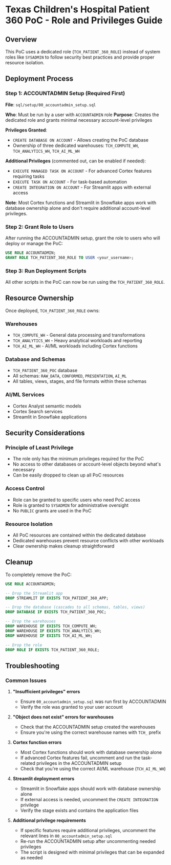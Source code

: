 # Texas Children's Hospital Patient 360 PoC - Role and Privileges Guide

## Overview

This PoC uses a dedicated role (`TCH_PATIENT_360_ROLE`) instead of system roles like `SYSADMIN` to follow security best practices and provide proper resource isolation.

## Deployment Process

### Step 1: ACCOUNTADMIN Setup (Required First)

**File**: `sql/setup/00_accountadmin_setup.sql`

**Who**: Must be run by a user with `ACCOUNTADMIN` role
**Purpose**: Creates the dedicated role and grants minimal necessary account-level privileges

**Privileges Granted**:
- `CREATE DATABASE ON ACCOUNT` - Allows creating the PoC database
- Ownership of three dedicated warehouses: `TCH_COMPUTE_WH`, `TCH_ANALYTICS_WH`, `TCH_AI_ML_WH`

**Additional Privileges** (commented out, can be enabled if needed):
- `EXECUTE MANAGED TASK ON ACCOUNT` - For advanced Cortex features requiring tasks
- `EXECUTE TASK ON ACCOUNT` - For task-based automation
- `CREATE INTEGRATION ON ACCOUNT` - For Streamlit apps with external access

**Note**: Most Cortex functions and Streamlit in Snowflake apps work with database ownership alone and don't require additional account-level privileges.

### Step 2: Grant Role to Users

After running the ACCOUNTADMIN setup, grant the role to users who will deploy or manage the PoC:

```sql
USE ROLE ACCOUNTADMIN;
GRANT ROLE TCH_PATIENT_360_ROLE TO USER <your_username>;
```

### Step 3: Run Deployment Scripts

All other scripts in the PoC can now be run using the `TCH_PATIENT_360_ROLE`.

## Resource Ownership

Once deployed, `TCH_PATIENT_360_ROLE` owns:

### Warehouses
- `TCH_COMPUTE_WH` - General data processing and transformations
- `TCH_ANALYTICS_WH` - Heavy analytical workloads and reporting  
- `TCH_AI_ML_WH` - AI/ML workloads including Cortex functions

### Database and Schemas
- `TCH_PATIENT_360_POC` database
- All schemas: `RAW_DATA`, `CONFORMED`, `PRESENTATION`, `AI_ML`
- All tables, views, stages, and file formats within these schemas

### AI/ML Services
- Cortex Analyst semantic models
- Cortex Search services
- Streamlit in Snowflake applications

## Security Considerations

### Principle of Least Privilege
- The role only has the minimum privileges required for the PoC
- No access to other databases or account-level objects beyond what's necessary
- Can be easily dropped to clean up all PoC resources

### Access Control
- Role can be granted to specific users who need PoC access
- Role is granted to `SYSADMIN` for administrative oversight
- No `PUBLIC` grants are used in the PoC

### Resource Isolation
- All PoC resources are contained within the dedicated database
- Dedicated warehouses prevent resource conflicts with other workloads
- Clear ownership makes cleanup straightforward

## Cleanup

To completely remove the PoC:

```sql
USE ROLE ACCOUNTADMIN;

-- Drop the Streamlit app
DROP STREAMLIT IF EXISTS TCH_PATIENT_360_APP;

-- Drop the database (cascades to all schemas, tables, views)
DROP DATABASE IF EXISTS TCH_PATIENT_360_POC;

-- Drop the warehouses
DROP WAREHOUSE IF EXISTS TCH_COMPUTE_WH;
DROP WAREHOUSE IF EXISTS TCH_ANALYTICS_WH;
DROP WAREHOUSE IF EXISTS TCH_AI_ML_WH;

-- Drop the role
DROP ROLE IF EXISTS TCH_PATIENT_360_ROLE;
```

## Troubleshooting

### Common Issues

1. **"Insufficient privileges" errors**
   - Ensure `00_accountadmin_setup.sql` was run first by ACCOUNTADMIN
   - Verify the role was granted to your user account

2. **"Object does not exist" errors for warehouses**
   - Check that the ACCOUNTADMIN setup created the warehouses
   - Ensure you're using the correct warehouse names with `TCH_` prefix

3. **Cortex function errors**
   - Most Cortex functions should work with database ownership alone
   - If advanced Cortex features fail, uncomment and run the task-related privileges in the ACCOUNTADMIN setup
   - Check that you're using the correct AI/ML warehouse (`TCH_AI_ML_WH`)

4. **Streamlit deployment errors**
   - Streamlit in Snowflake apps should work with database ownership alone
   - If external access is needed, uncomment the `CREATE INTEGRATION` privilege
   - Verify the stage exists and contains the application files

5. **Additional privilege requirements**
   - If specific features require additional privileges, uncomment the relevant lines in `00_accountadmin_setup.sql`
   - Re-run the ACCOUNTADMIN setup after uncommenting needed privileges
   - The script is designed with minimal privileges that can be expanded as needed